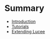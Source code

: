 # Summary

* [Introduction](README.md)
* [Tutorials](chapter1.md)
* [Extending Lucee](extending_lucee.md)

